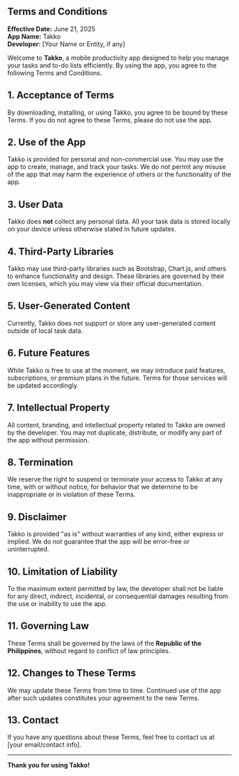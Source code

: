 ## Terms and Conditions

**Effective Date:** June 21, 2025  
**App Name:** Takko  
**Developer:** [Your Name or Entity, if any]

Welcome to **Takko**, a mobile productivity app designed to help you manage your tasks and to-do lists efficiently. By using the app, you agree to the following Terms and Conditions.

## 1. Acceptance of Terms

By downloading, installing, or using Takko, you agree to be bound by these Terms. If you do not agree to these Terms, please do not use the app.

## 2. Use of the App

Takko is provided for personal and non-commercial use. You may use the app to create, manage, and track your tasks. We do not permit any misuse of the app that may harm the experience of others or the functionality of the app.

## 3. User Data

Takko does **not** collect any personal data. All your task data is stored locally on your device unless otherwise stated in future updates.

## 4. Third-Party Libraries

Takko may use third-party libraries such as Bootstrap, Chart.js, and others to enhance functionality and design. These libraries are governed by their own licenses, which you may view via their official documentation.

## 5. User-Generated Content

Currently, Takko does not support or store any user-generated content outside of local task data.

## 6. Future Features

While Takko is free to use at the moment, we may introduce paid features, subscriptions, or premium plans in the future. Terms for those services will be updated accordingly.

## 7. Intellectual Property

All content, branding, and intellectual property related to Takko are owned by the developer. You may not duplicate, distribute, or modify any part of the app without permission.

## 8. Termination

We reserve the right to suspend or terminate your access to Takko at any time, with or without notice, for behavior that we determine to be inappropriate or in violation of these Terms.

## 9. Disclaimer

Takko is provided "as is" without warranties of any kind, either express or implied. We do not guarantee that the app will be error-free or uninterrupted.

## 10. Limitation of Liability

To the maximum extent permitted by law, the developer shall not be liable for any direct, indirect, incidental, or consequential damages resulting from the use or inability to use the app.

## 11. Governing Law

These Terms shall be governed by the laws of the **Republic of the Philippines**, without regard to conflict of law principles.

## 12. Changes to These Terms

We may update these Terms from time to time. Continued use of the app after such updates constitutes your agreement to the new Terms.

## 13. Contact

If you have any questions about these Terms, feel free to contact us at [your email/contact info].

---

**Thank you for using Takko!**
